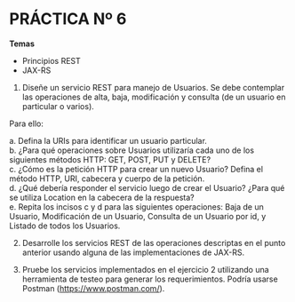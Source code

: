 # PRÁCTICA Nº 6

**Temas**
- Principios REST
- JAX-RS

1. Diseñe un servicio REST para manejo de Usuarios. Se debe contemplar las operaciones de alta, baja, modificación y consulta (de un usuario en particular o varios). 

Para ello:

a. Defina la URIs para identificar un usuario particular.<br>
b. ¿Para qué operaciones sobre Usuarios utilizaría cada uno de los siguientes métodos HTTP: GET, POST, PUT y DELETE?<br>
c. ¿Cómo es la petición HTTP para crear un nuevo Usuario? Defina el método HTTP, URI, cabecera y cuerpo de la petición.<br>
d. ¿Qué debería responder el servicio luego de crear el Usuario? ¿Para qué se utiliza Location en la cabecera de la respuesta?<br>
e. Repita los incisos c y d para las siguientes operaciones: Baja de un Usuario, Modificación de un Usuario, Consulta de un Usuario por id, y Listado de todos los Usuarios.<br>

2. Desarrolle los servicios REST de las operaciones descriptas en el punto anterior usando alguna de las implementaciones de JAX-RS.

3. Pruebe los servicios implementados en el ejercicio 2 utilizando una herramienta de testeo para generar los requerimientos. Podría usarse Postman (https://www.postman.com/).
